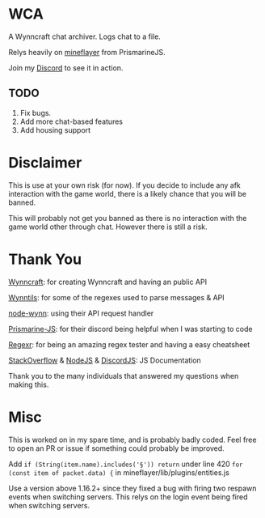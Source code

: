 # WCA
A Wynncraft chat archiver. Logs chat to a file.

Relys heavily on <a target="_blank" href="https://github.com/PrismarineJS/mineflayer">mineflayer</a> from PrismarineJS.

Join my [Discord](https://discord.gg/3UXxqC5kr9/) to see it in action.

## TODO
1. Fix bugs.
2. Add more chat-based features
3. Add housing support

# Disclaimer
This is use at your own risk (for now). If you decide to include any afk interaction with the game world, there is a likely chance that you will be banned.

This will probably not get you banned as there is no interaction with the game world other through chat. However there is still a risk.

# Thank You
[Wynncraft](https://wynncraft.com/): for creating Wynncraft and having an public API

[Wynntils](https://wynntils.com/): for some of the regexes used to parse messages & API

[node-wynn](https://github.com/DevChromium/WynnJS/): using their API request handler

[Prismarine-JS](https://github.com/PrismarineJS/): for their discord being helpful when I was starting to code

[Regexr](https://regexr.com/): for being an amazing regex tester and having a easy cheatsheet

[StackOverflow](https://stackoverflow.com/) & [NodeJS](https://nodejs.org/api/) & [DiscordJS](https://discord.js.org/): JS Documentation

Thank you to the many individuals that answered my questions when making this.

# Misc
This is worked on in my spare time, and is probably badly coded.
Feel free to open an PR or issue if something could probably be improved.

Add `if (String(item.name).includes('§')) return` under line 420 `for (const item of packet.data) {` in mineflayer/lib/plugins/entities.js

Use a version above 1.16.2+ since they fixed a bug with firing two respawn events when switching servers. This relys on the login event being fired when switching servers.



